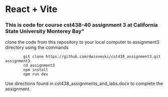 # React + Vite
### This is code for course cst438-40 assignment 3 at California State University Monterey Bay" 
clone the code from this repository to your local computer to assignment3 directory using the commands
```
        git clone https://github.com/dwisneski/cst438_assignment3.git assignment3
        cd assignment3
        npm install
        npm run dev
```
Use directions found in cst438_assignments_and_labs.docx to complete the assignment.
